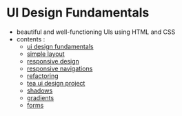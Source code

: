 # UI Design Fundamentals
* beautiful and well-functioning UIs using HTML and CSS
* contents :
  * [ui design fundamentals](module_01/README.md)
  * [simple layout](module_02/README.md)
  * [responsive design](module_03/README.md)
  * [responsive navigations](module_04/README.md)
  * [refactoring](module_05/README.md)
  * [tea ui design project](module_06/README.md)
  * [shadows](module_07/README.md)
  * [gradients](module_08/README.md)
  * [forms](module_09/README.md)
